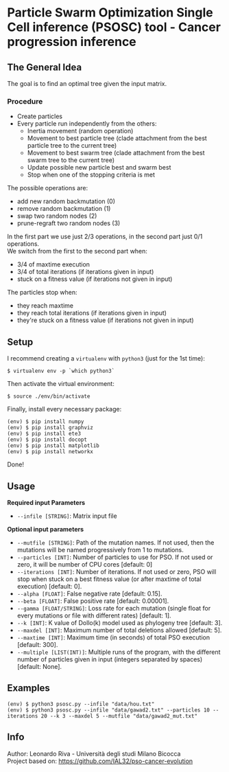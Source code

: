 # Particle Swarm Optimization Single Cell inference (PSOSC) tool - Cancer progression inference


## The General Idea

The goal is to find an optimal tree given the input matrix.

### Procedure
  - Create particles
  - Every particle run independently from the others:
      - Inertia movement (random operation)
      - Movement to best particle tree (clade attachment from the best particle tree to the current tree)
      - Movement to best swarm tree (clade attachment from the best swarm tree to the current tree)
      - Update possible new particle best and swarm best
      - Stop when one of the stopping criteria is met

The possible operations are:
  - add new random backmutation (0)
  - remove random backmutation (1)
  - swap two random nodes (2)
  - prune-regraft two random nodes (3)

In the first part we use just 2/3 operations, in the second part just 0/1 operations.\
We switch from the first to the second part when:
  - 3/4 of maxtime execution
  - 3/4 of total iterations (if iterations given in input)
  - stuck on a fitness value (if iterations not given in input)

The particles stop when:
  - they reach maxtime
  - they reach total iterations (if iterations given in input)
  - they're stuck on a fitness value (if iterations not given in input)


## Setup

I recommend creating a `virtualenv` with `python3` (just for the 1st time):
```shell
$ virtualenv env -p `which python3`
```

Then activate the virtual environment:
```shell
$ source ./env/bin/activate
```

Finally, install every necessary package:
```shell
(env) $ pip install numpy
(env) $ pip install graphviz
(env) $ pip install ete3
(env) $ pip install docopt
(env) $ pip install matplotlib
(env) $ pip install networkx
```

Done!


## Usage

**Required input Parameters**
- `--infile [STRING]`: Matrix input file

**Optional input parameters**
- `--mutfile [STRING]`: Path of the mutation names. If not used, then the mutations will be named progressively from 1 to mutations.
- `--particles [INT]`: Number of particles to use for PSO. If not used or zero, it will be number of CPU cores [default: 0]
- `--iterations [INT]`: Number of iterations. If not used or zero, PSO will stop when stuck on a best fitness value (or after maxtime of total execution) [default: 0].
- `--alpha [FLOAT]`: False negative rate [default: 0.15].
- `--beta [FLOAT]`: False positive rate [default: 0.00001].
- `--gamma [FLOAT/STRING]`: Loss rate for each mutation (single float for every mutations or file with different rates) [default: 1].
- `--k [INT]`: K value of Dollo(k) model used as phylogeny tree [default: 3].
- `--maxdel [INT]`: Maximum number of total deletions allowed [default: 5].
- `--maxtime [INT]`: Maximum time (in seconds) of total PSO execution [default: 300].
- `--multiple [LIST(INT)]`: Multiple runs of the program, with the different number of particles given in input (integers separated by spaces) [default: None].


## Examples

```shell
(env) $ python3 psosc.py --infile "data/hou.txt"
(env) $ python3 psosc.py --infile "data/gawad2.txt" --particles 10 --iterations 20 --k 3 --maxdel 5 --mutfile "data/gawad2_mut.txt"
```


## Info
Author: Leonardo Riva - Università degli studi Milano Bicocca\
Project based on: https://github.com/IAL32/pso-cancer-evolution
